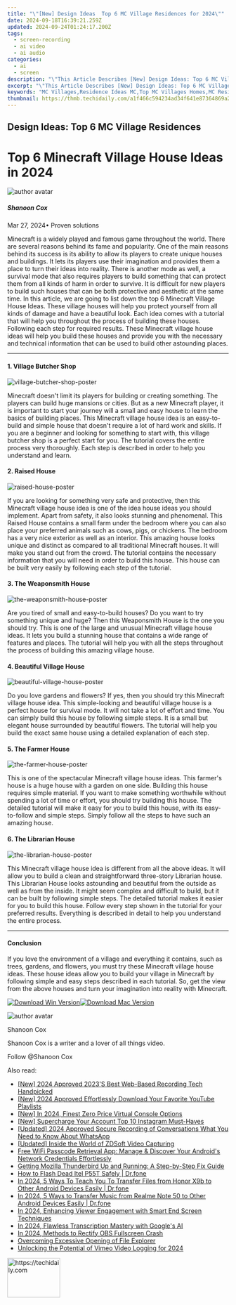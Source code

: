 ```yaml
---
title: "\"[New] Design Ideas  Top 6 MC Village Residences for 2024\""
date: 2024-09-18T16:39:21.259Z
updated: 2024-09-24T01:24:17.200Z
tags: 
  - screen-recording
  - ai video
  - ai audio
categories: 
  - ai
  - screen
description: "\"This Article Describes [New] Design Ideas: Top 6 MC Village Residences for 2024\""
excerpt: "\"This Article Describes [New] Design Ideas: Top 6 MC Village Residences for 2024\""
keywords: "MC Villages,Residence Ideas MC,Top MC Villages Homes,MC Residences Inspiration,Modern MC Village Houses,MC Residency Architectures,MC Villages Luxury Spaces"
thumbnail: https://thmb.techidaily.com/a1f466c594234ad34f641e87364869a2929ae1aee45db635b3f848c5daefbda2.jpg
---
```


## Design Ideas: Top 6 MC Village Residences

# Top 6 Minecraft Village House Ideas in 2024

![author avatar](https://images.wondershare.com/filmora/article-images/shannon-cox.jpg)

##### Shanoon Cox

 Mar 27, 2024• Proven solutions

Minecraft is a widely played and famous game throughout the world. There are several reasons behind its fame and popularity. One of the main reasons behind its success is its ability to allow its players to create unique houses and buildings. It lets its players use their imagination and provides them a place to turn their ideas into reality. There is another mode as well, a survival mode that also requires players to build something that can protect them from all kinds of harm in order to survive. It is difficult for new players to build such houses that can be both protective and aesthetic at the same time. In this article, we are going to list down the top 6 Minecraft Village House Ideas. These village houses will help you protect yourself from all kinds of damage and have a beautiful look. Each idea comes with a tutorial that will help you throughout the process of building these houses. Following each step for required results. These Minecraft village house ideas will help you build these houses and provide you with the necessary and technical information that can be used to build other astounding places.

---

#### 1\. Village Butcher Shop

![village-butcher-shop-poster](https://images.wondershare.com/filmora/article-images/village-butcher-shop-poster.jpg)

Minecraft doesn't limit its players for building or creating something. The players can build huge mansions or cities. But as a new Minecraft player, it is important to start your journey will a small and easy house to learn the basics of building places. This Minecraft village house idea is an easy-to-build and simple house that doesn't require a lot of hard work and skills. If you are a beginner and looking for something to start with, this village butcher shop is a perfect start for you. The tutorial covers the entire process very thoroughly. Each step is described in order to help you understand and learn.

#### 2\. Raised House

![raised-house-poster](https://images.wondershare.com/filmora/article-images/raised-house-poster.jpg)

If you are looking for something very safe and protective, then this Minecraft village house idea is one of the idea house ideas you should implement. Apart from safety, it also looks stunning and phenomenal. This Raised House contains a small farm under the bedroom where you can also place your preferred animals such as cows, pigs, or chickens. The bedroom has a very nice exterior as well as an interior. This amazing house looks unique and distinct as compared to all traditional Minecraft houses. It will make you stand out from the crowd. The tutorial contains the necessary information that you will need in order to build this house. This house can be built very easily by following each step of the tutorial.

#### 3\. The Weaponsmith House

![the-weaponsmith-house-poster](https://images.wondershare.com/filmora/article-images/the-weaponsmith-house-poster.jpg)

Are you tired of small and easy-to-build houses? Do you want to try something unique and huge? Then this Weaponsmith House is the one you should try. This is one of the large and unusual Minecraft village house ideas. It lets you build a stunning house that contains a wide range of features and places. The tutorial will help you with all the steps throughout the process of building this amazing village house.

#### 4\. Beautiful Village House

![beautiful-village-house-poster](https://images.wondershare.com/filmora/article-images/beautiful-village-house-poster.jpg)

Do you love gardens and flowers? If yes, then you should try this Minecraft village house idea. This simple-looking and beautiful village house is a perfect house for survival mode. It will not take a lot of effort and time. You can simply build this house by following simple steps. It is a small but elegant house surrounded by beautiful flowers. The tutorial will help you build the exact same house using a detailed explanation of each step.

#### 5\. The Farmer House

![the-farmer-house-poster](https://images.wondershare.com/filmora/article-images/the-farmer-house-poster.jpg)

This is one of the spectacular Minecraft village house ideas. This farmer's house is a huge house with a garden on one side. Building this house requires simple material. If you want to make something worthwhile without spending a lot of time or effort, you should try building this house. The detailed tutorial will make it easy for you to build this house, with its easy-to-follow and simple steps. Simply follow all the steps to have such an amazing house.

#### 6\. The Librarian House

![the-librarian-house-poster](https://images.wondershare.com/filmora/article-images/the-librarian-house-poster.jpg)

This Minecraft village house idea is different from all the above ideas. It will allow you to build a clean and straightforward three-story Librarian house. This Librarian House looks astounding and beautiful from the outside as well as from the inside. It might seem complex and difficult to build, but it can be built by following simple steps. The detailed tutorial makes it easier for you to build this house. Follow every step shown in the tutorial for your preferred results. Everything is described in detail to help you understand the entire process.

---

#### Conclusion

If you love the environment of a village and everything it contains, such as trees, gardens, and flowers, you must try these Minecraft village house ideas. These house ideas allow you to build your village in Minecraft by following simple and easy steps described in each tutorial. So, get the view from the above houses and turn your imagination into reality with Minecraft.

[![Download Win Version](https://images.wondershare.com/filmora/guide/download-btn-win.jpg)](https://tools.techidaily.com/wondershare/filmora/download/)[![Download Mac Version](https://images.wondershare.com/filmora/guide/download-btn-mac.jpg)](https://tools.techidaily.com/wondershare/filmora/download/)

![author avatar](https://images.wondershare.com/filmora/article-images/shannon-cox.jpg)

Shanoon Cox

Shanoon Cox is a writer and a lover of all things video.

Follow @Shanoon Cox

<ins class="adsbygoogle"
      style="display:block"
      data-ad-client="ca-pub-7571918770474297"
      data-ad-slot="8358498916"
      data-ad-format="auto"
      data-full-width-responsive="true"></ins>

<span class="atpl-alsoreadstyle">Also read:</span>
<div><ul>
<li><a href="https://screen-mirroring-recording.techidaily.com/new-2024-approved-2023s-best-web-based-recording-tech-handpicked/"><u>[New] 2024 Approved 2023'S Best Web-Based Recording Tech Handpicked</u></a></li>
<li><a href="https://youtube-web.techidaily.com/024-approved-effortlessly-download-your-favorite-youtube-playlists/"><u>[New] 2024 Approved Effortlessly Download Your Favorite YouTube Playlists</u></a></li>
<li><a href="https://screen-mirroring-recording.techidaily.com/new-in-2024-finest-zero-price-virtual-console-options/"><u>[New] In 2024, Finest Zero Price Virtual Console Options</u></a></li>
<li><a href="https://instagram-video-files.techidaily.com/new-supercharge-your-account-top-10-instagram-must-haves/"><u>[New] Supercharge Your Account Top 10 Instagram Must-Haves</u></a></li>
<li><a href="https://screen-mirroring-recording.techidaily.com/updated-2024-approved-secure-recording-of-conversations-what-you-need-to-know-about-whatsapp/"><u>[Updated] 2024 Approved Secure Recording of Conversations What You Need to Know About WhatsApp</u></a></li>
<li><a href="https://screen-mirroring-recording.techidaily.com/updated-inside-the-world-of-zdsoft-video-capturing/"><u>[Updated] Inside the World of ZDSoft Video Capturing</u></a></li>
<li><a href="https://app-tips.techidaily.com/free-wifi-passcode-retrieval-app-manage-and-discover-your-androids-network-credentials-effortlessly/"><u>Free WiFi Passcode Retrieval App: Manage & Discover Your Android's Network Credentials Effortlessly</u></a></li>
<li><a href="https://tech-renaissance.techidaily.com/getting-mozilla-thunderbird-up-and-running-a-step-by-step-fix-guide/"><u>Getting Mozilla Thunderbird Up and Running: A Step-by-Step Fix Guide</u></a></li>
<li><a href="https://fix-guide.techidaily.com/how-to-flash-dead-itel-p55t-safely-drfone-by-drfone-fix-android-problems-fix-android-problems/"><u>How to Flash Dead Itel P55T Safely | Dr.fone</u></a></li>
<li><a href="https://android-transfer.techidaily.com/in-2024-5-ways-to-teach-you-to-transfer-files-from-honor-x9b-to-other-android-devices-easily-drfone-by-drfone-transfer-from-android-transfer-from-android/"><u>In 2024, 5 Ways To Teach You To Transfer Files from Honor X9b to Other Android Devices Easily | Dr.fone</u></a></li>
<li><a href="https://android-transfer.techidaily.com/in-2024-5-ways-to-transfer-music-from-realme-note-50-to-other-android-devices-easily-drfone-by-drfone-transfer-from-android-transfer-from-android/"><u>In 2024, 5 Ways to Transfer Music from Realme Note 50 to Other Android Devices Easily | Dr.fone</u></a></li>
<li><a href="https://youtube-video-recordings.techidaily.com/in-2024-enhancing-viewer-engagement-with-smart-end-screen-techniques/"><u>In 2024, Enhancing Viewer Engagement with Smart End Screen Techniques</u></a></li>
<li><a href="https://screen-mirroring-recording.techidaily.com/in-2024-flawless-transcription-mastery-with-googles-ai/"><u>In 2024, Flawless Transcription Mastery with Google's AI</u></a></li>
<li><a href="https://screen-mirroring-recording.techidaily.com/in-2024-methods-to-rectify-obs-fullscreen-crash/"><u>In 2024, Methods to Rectify OBS Fullscreen Crash</u></a></li>
<li><a href="https://win11.techidaily.com/overcoming-excessive-opening-of-file-explorer/"><u>Overcoming Excessive Opening of File Explorer</u></a></li>
<li><a href="https://screen-mirroring-recording.techidaily.com/unlocking-the-potential-of-vimeo-video-logging-for-2024/"><u>Unlocking the Potential of Vimeo Video Logging for 2024</u></a></li>
</ul></div>

<!-- affiliate ads begin -->
<a href="https://bluettide.pxf.io/c/5597632/2141684/17092" target="_top" id="2141684">
  <img src="//a.impactradius-go.com/display-ad/17092-2141684" border="0" alt="https://techidaily.com" width="120" height="90"/>
</a>
<img height="0" width="0" src="https://bluettide.pxf.io/i/5597632/2141684/17092" style="position:absolute;visibility:hidden;" border="0" />
<!-- affiliate ads end -->

